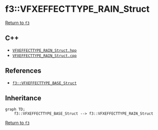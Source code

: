 # f3::VFXEFFECTTYPE_RAIN_Struct

[Return to `f3`](/docs/f3.md)

## C++

- [`VFXEFFECTTYPE_RAIN_Struct.hpp`](/src/f3/VFXEFFECTTYPE_RAIN_Struct.hpp)
- [`VFXEFFECTTYPE_RAIN_Struct.cpp`](/src/f3/VFXEFFECTTYPE_RAIN_Struct.cpp)

## References

- [`f3::VFXEFFECTTYPE_BASE_Struct`](/docs/f3/VFXEFFECTTYPE_BASE_Struct.md)

## Inheritance

```mermaid
graph TD;
    f3::VFXEFFECTTYPE_BASE_Struct --> f3::VFXEFFECTTYPE_RAIN_Struct
```

[Return to `f3`](/docs/f3.md)